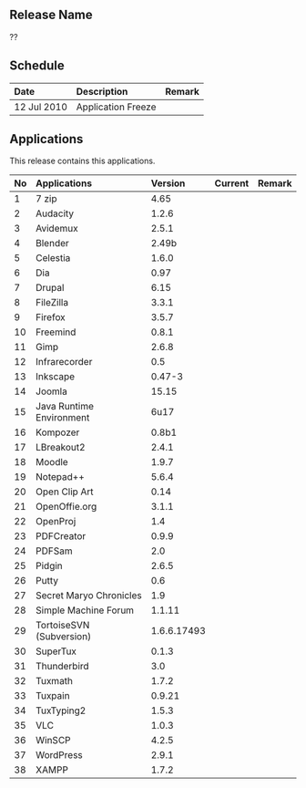 ## Release Name ##

??

## Schedule ##

| Date | Description | Remark |
|:-----|:------------|:-------|
| 12 Jul 2010 | Application Freeze |  |



## Applications ##

This release contains this applications.

| **No** | **Applications** | **Version** | **Current** | **Remark** |
|:-------|:-----------------|:------------|:------------|:-----------|
| 1 | 7 zip | 4.65 |  |  |
| 2 | Audacity | 1.2.6 |  |  |
| 3 | Avidemux | 2.5.1 |  |  |
| 4 | Blender | 2.49b |  |  |
| 5 | Celestia | 1.6.0 |  |  |
| 6 | Dia | 0.97 |  |  |
| 7 | Drupal | 6.15 |  |  |
| 8 | FileZilla | 3.3.1 |  |  |
| 9 | Firefox | 3.5.7 |  |  |
| 10 | Freemind | 0.8.1 |  |  |
| 11 | Gimp | 2.6.8 |  |  |
| 12 | Infrarecorder | 0.5 |  |  |
| 13 | Inkscape | 0.47-3 |  |  |
| 14 | Joomla | 15.15 |  |  |
| 15 | Java Runtime Environment | 6u17 |  |  |
| 16 | Kompozer | 0.8b1 |  |  |
| 17 | LBreakout2 | 2.4.1 |  |  |
| 18 | Moodle | 1.9.7 |  |  |
| 19 | Notepad++ | 5.6.4 |  |  |
| 20 | Open Clip Art | 0.14 |  |  |
| 21 | OpenOffie.org | 3.1.1 |  |  |
| 22 | OpenProj | 1.4 |  |  |
| 23 | PDFCreator | 0.9.9 |  |  |
| 24 | PDFSam | 2.0 |  |  |
| 25 | Pidgin | 2.6.5 |  |  |
| 26 | Putty | 0.6 |  |  |
| 27 | Secret Maryo Chronicles | 1.9 |  |  |
| 28 | Simple Machine Forum | 1.1.11 |  |  |
| 29 | TortoiseSVN (Subversion) | 1.6.6.17493 |  |  |
| 30 | SuperTux | 0.1.3 |  |  |
| 31 | Thunderbird | 3.0 |  |  |
| 32 | Tuxmath | 1.7.2 |  |  |
| 33 | Tuxpain | 0.9.21 |  |  |
| 34 | TuxTyping2 | 1.5.3 |  |  |
| 35 | VLC | 1.0.3 |  |  |
| 36 | WinSCP | 4.2.5 |  |  |
| 37 | WordPress | 2.9.1 |  |  |
| 38 | XAMPP | 1.7.2 |  |  |
